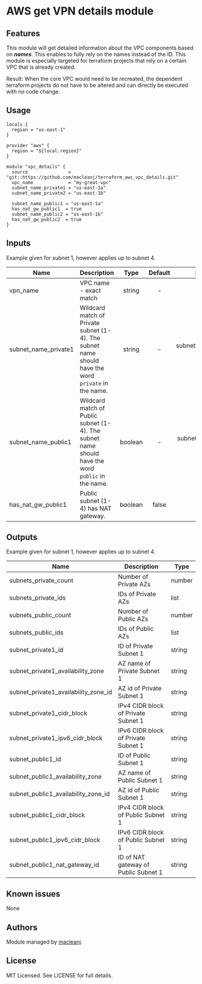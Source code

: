 AWS get VPN details module
===========================================

Features
--------

This module will get detailed information about the VPC components based on ***names***. This enables to fully rely on the names instead of the ID. This module is especially targeted for terraform projects that rely on a certain VPC that is already created.

Result: When the core VPC would need to be recreated, the dependent terraform projects do not have to be altered and can directly be executed with no code change.

Usage
-----
```hcl
locals {
  region = "us-east-1"
}

provider "aws" {
  region = "${local.region}"
}

module "vpc_details" {
  source               = "git::https://github.com/macleanj/terraform_aws_vpc_details.git"
  vpc_name             = "my-great-vpc"
  subnet_name_private1 = "us-east-1a"
  subnet_name_private2 = "us-east-1b"

  subnet_name_public1 = "us-east-1a"
  has_nat_gw_public1  = true
  subnet_name_public2 = "us-east-1b"
  has_nat_gw_public2  = true
}
```
## Inputs

Example given for subnet 1, however applies up to subnet 4.

| Name | Description | Type | Default | Required |
|------|-------------|:----:|:-----:|:-----:|
| vpn_name | VPC name - exact match | string | - | yes |
| subnet_name_private1 | Wildcard match of Private subnet (1-4). The subnet name should have the word ```private``` in the name. | string | - | subnet_name_private1 only |
| subnet_name_public1 | Wildcard match of Public subnet (1-4). The subnet name should have the word ```public``` in the name. | boolean | - | subnet_name_public1 only |
| has_nat_gw_public1 | Public subnet (1-4) has NAT gateway. | boolean | false | no |


## Outputs

Example given for subnet 1, however applies up to subnet 4.
 
| Name | Description | Type |
|------|-------------| -----|
| subnets_private_count | Number of Private AZs | number |
| subnets_private_ids | IDs of Private AZs | list |
| subnets_public_count | Number of Public AZs | number |
| subnets_public_ids | IDs of Public AZs | list |
| subnet_private1_id | ID of Private Subnet 1 | string |
| subnet_private1_availability_zone | AZ name of Private Subnet 1 | string |
| subnet_private1_availability_zone_id | AZ id of Private Subnet 1 | string |
| subnet_private1_cidr_block | IPv4 CIDR block of Private Subnet 1 | string |
| subnet_private1_ipv6_cidr_block | IPv6 CIDR block of Private Subnet 1 | string |
| subnet_public1_id | ID of Public Subnet 1 | string |
| subnet_public1_availability_zone | AZ name of Public Subnet 1 | string |
| subnet_public1_availability_zone_id | AZ id of Public Subnet 1 | string |
| subnet_public1_cidr_block | IPv4 CIDR block of Public Subnet 1 | string |
| subnet_public1_ipv6_cidr_block | IPv6 CIDR block of Public Subnet 1 | string |
| subnet_public1_nat_gateway_id | ID of NAT gateway of Public Subnet 1 | string |

Known issues
------------

None

Authors
-------

Module managed by [macleanj](https://github.com/macleanj).

License
-------

MIT Licensed. See LICENSE for full details.
